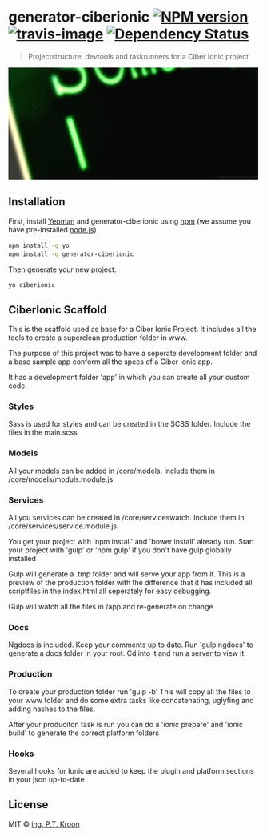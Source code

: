 # generator-ciberionic [![NPM version][npm-image]][npm-url] [![travis-image]][travis-url] [![Dependency Status][daviddm-image]][daviddm-url]
> Projectstructure, devtools and taskrunners for a Ciber Ionic project

![generator-ciberionic](other/keyboard.gif)

## Installation

First, install [Yeoman](http://yeoman.io) and generator-ciberionic using [npm](https://www.npmjs.com/) (we assume you have pre-installed [node.js](https://nodejs.org/)).

```bash
npm install -g yo
npm install -g generator-ciberionic
```

Then generate your new project:

```bash
yo ciberionic
```

## CiberIonic Scaffold

This is the scaffold used as base for a Ciber Ionic Project.
It includes all the tools to create a superclean production folder in www.

The purpose of this project was to have a seperate development folder and a base sample app
conform all the specs of a Ciber Ionic app.

It has a development folder 'app' in which you can create all your custom code.

### Styles
Sass is used for styles and can be created in the SCSS folder.
Include the files in the main.scss

### Models
All your models can be added in /core/models.
Include them in /core/models/moduls.module.js

### Services
All you services can be created in /core/serviceswatch.
Include them in /core/services/service.module.js

You get your project with 'npm install' and 'bower install' already run.
Start your project with 'gulp' or 'npm gulp' if you don't have gulp globally installed

Gulp will generate a .tmp folder and will serve your app from it.
This is a preview of the production folder with the difference that it has included all scriptfiles in the index.html 
all seperately for easy debugging.

Gulp will watch all the files in /app and re-generate on change

### Docs
Ngdocs is included. Keep your comments up to date. Run 'gulp ngdocs'
to generate a docs folder in your root. Cd into it and run a server to view it.

### Production
To create your production folder run 'gulp -b'
This will copy all the files to your www folder and do some extra tasks like concatenating, uglyfing
and adding hashes to the files.

After your produciton task is run you can do a 'ionic prepare' and 'ionic build' to generate the correct platform folders

### Hooks
Several hooks for Ionic are added to keep the plugin and platform sections in your json up-to-date




## License

MIT © [ing. P.T. Kroon](ciber.nl)


[npm-image]: https://badge.fury.io/js/generator-ciberionic.svg
[npm-url]: https://npmjs.org/package/generator-ciberionic
[travis-image]: https://travis-ci.org/tideman/generator-ciberionic.svg?branch=master
[travis-url]: https://travis-ci.org/tideman/generator-ciberionic
[daviddm-image]: https://david-dm.org/tideman/generator-ciberionic.svg?theme=shields.io
[daviddm-url]: https://david-dm.org/tideman/generator-ciberionic

